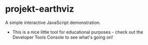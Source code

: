 # projekt-earthviz
A simple interactive JavaScript demonstration. 
* This is a nice little tool for educational purposes - check out the Developer Tools Console to see what's going on!
